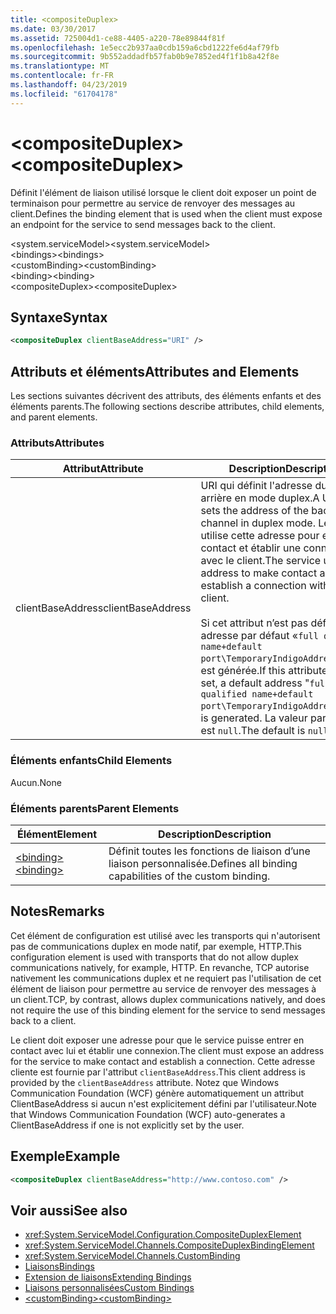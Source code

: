 ```yaml
---
title: <compositeDuplex>
ms.date: 03/30/2017
ms.assetid: 725004d1-ce88-4405-a220-78e89844f81f
ms.openlocfilehash: 1e5ecc2b937aa0cdb159a6cbd1222fe6d4af79fb
ms.sourcegitcommit: 9b552addadfb57fab0b9e7852ed4f1f1b8a42f8e
ms.translationtype: MT
ms.contentlocale: fr-FR
ms.lasthandoff: 04/23/2019
ms.locfileid: "61704178"
---
```

# <a name="compositeduplex"></a><span data-ttu-id="78704-101">\<compositeDuplex></span><span class="sxs-lookup"><span data-stu-id="78704-101">\<compositeDuplex></span></span>
<span data-ttu-id="78704-102">Définit l'élément de liaison utilisé lorsque le client doit exposer un point de terminaison pour permettre au service de renvoyer des messages au client.</span><span class="sxs-lookup"><span data-stu-id="78704-102">Defines the binding element that is used when the client must expose an endpoint for the service to send messages back to the client.</span></span>  
  
 <span data-ttu-id="78704-103">\<system.serviceModel></span><span class="sxs-lookup"><span data-stu-id="78704-103">\<system.serviceModel></span></span>  
<span data-ttu-id="78704-104">\<bindings></span><span class="sxs-lookup"><span data-stu-id="78704-104">\<bindings></span></span>  
<span data-ttu-id="78704-105">\<customBinding></span><span class="sxs-lookup"><span data-stu-id="78704-105">\<customBinding></span></span>  
<span data-ttu-id="78704-106">\<binding></span><span class="sxs-lookup"><span data-stu-id="78704-106">\<binding></span></span>  
<span data-ttu-id="78704-107">\<compositeDuplex></span><span class="sxs-lookup"><span data-stu-id="78704-107">\<compositeDuplex></span></span>  
  
## <a name="syntax"></a><span data-ttu-id="78704-108">Syntaxe</span><span class="sxs-lookup"><span data-stu-id="78704-108">Syntax</span></span>  
  
```xml  
<compositeDuplex clientBaseAddress="URI" />
```  
  
## <a name="attributes-and-elements"></a><span data-ttu-id="78704-109">Attributs et éléments</span><span class="sxs-lookup"><span data-stu-id="78704-109">Attributes and Elements</span></span>  
 <span data-ttu-id="78704-110">Les sections suivantes décrivent des attributs, des éléments enfants et des éléments parents.</span><span class="sxs-lookup"><span data-stu-id="78704-110">The following sections describe attributes, child elements, and parent elements.</span></span>  
  
### <a name="attributes"></a><span data-ttu-id="78704-111">Attributs</span><span class="sxs-lookup"><span data-stu-id="78704-111">Attributes</span></span>  
  
|<span data-ttu-id="78704-112">Attribut</span><span class="sxs-lookup"><span data-stu-id="78704-112">Attribute</span></span>|<span data-ttu-id="78704-113">Description</span><span class="sxs-lookup"><span data-stu-id="78704-113">Description</span></span>|  
|---------------|-----------------|  
|<span data-ttu-id="78704-114">clientBaseAddress</span><span class="sxs-lookup"><span data-stu-id="78704-114">clientBaseAddress</span></span>|<span data-ttu-id="78704-115">URI qui définit l'adresse du canal arrière en mode duplex.</span><span class="sxs-lookup"><span data-stu-id="78704-115">A URI that sets the address of the back channel in duplex mode.</span></span> <span data-ttu-id="78704-116">Le service utilise cette adresse pour entrer en contact et établir une connexion avec le client.</span><span class="sxs-lookup"><span data-stu-id="78704-116">The service uses this address to make contact and establish a connection with the client.</span></span><br /><br /> <span data-ttu-id="78704-117">Si cet attribut n’est pas défini, une adresse par défaut «`full qualified name+default port\TemporaryIndigoAddress\guid`» est générée.</span><span class="sxs-lookup"><span data-stu-id="78704-117">If this attribute is not set, a default address "`full qualified name+default port\TemporaryIndigoAddress\guid`" is generated.</span></span> <span data-ttu-id="78704-118">La valeur par défaut est `null`.</span><span class="sxs-lookup"><span data-stu-id="78704-118">The default is `null`.</span></span>|  
  
### <a name="child-elements"></a><span data-ttu-id="78704-119">Éléments enfants</span><span class="sxs-lookup"><span data-stu-id="78704-119">Child Elements</span></span>  
 <span data-ttu-id="78704-120">Aucun.</span><span class="sxs-lookup"><span data-stu-id="78704-120">None</span></span>  
  
### <a name="parent-elements"></a><span data-ttu-id="78704-121">Éléments parents</span><span class="sxs-lookup"><span data-stu-id="78704-121">Parent Elements</span></span>  
  
|<span data-ttu-id="78704-122">Élément</span><span class="sxs-lookup"><span data-stu-id="78704-122">Element</span></span>|<span data-ttu-id="78704-123">Description</span><span class="sxs-lookup"><span data-stu-id="78704-123">Description</span></span>|  
|-------------|-----------------|  
|[<span data-ttu-id="78704-124">\<binding></span><span class="sxs-lookup"><span data-stu-id="78704-124">\<binding></span></span>](../../../../../docs/framework/misc/binding.md)|<span data-ttu-id="78704-125">Définit toutes les fonctions de liaison d’une liaison personnalisée.</span><span class="sxs-lookup"><span data-stu-id="78704-125">Defines all binding capabilities of the custom binding.</span></span>|  
  
## <a name="remarks"></a><span data-ttu-id="78704-126">Notes</span><span class="sxs-lookup"><span data-stu-id="78704-126">Remarks</span></span>  
 <span data-ttu-id="78704-127">Cet élément de configuration est utilisé avec les transports qui n'autorisent pas de communications duplex en mode natif, par exemple, HTTP.</span><span class="sxs-lookup"><span data-stu-id="78704-127">This configuration element is used with transports that do not allow duplex communications natively, for example, HTTP.</span></span> <span data-ttu-id="78704-128">En revanche, TCP autorise nativement les communications duplex et ne requiert pas l'utilisation de cet élément de liaison pour permettre au service de renvoyer des messages à un client.</span><span class="sxs-lookup"><span data-stu-id="78704-128">TCP, by contrast, allows duplex communications natively, and does not require the use of this binding element for the service to send messages back to a client.</span></span>  
  
 <span data-ttu-id="78704-129">Le client doit exposer une adresse pour que le service puisse entrer en contact avec lui et établir une connexion.</span><span class="sxs-lookup"><span data-stu-id="78704-129">The client must expose an address for the service to make contact and establish a connection.</span></span> <span data-ttu-id="78704-130">Cette adresse cliente est fournie par l'attribut `clientBaseAddress`.</span><span class="sxs-lookup"><span data-stu-id="78704-130">This client address is provided by the `clientBaseAddress` attribute.</span></span> <span data-ttu-id="78704-131">Notez que Windows Communication Foundation (WCF) génère automatiquement un attribut ClientBaseAddress si aucun n'est explicitement défini par l'utilisateur.</span><span class="sxs-lookup"><span data-stu-id="78704-131">Note that Windows Communication Foundation (WCF) auto-generates a ClientBaseAddress if one is not explicitly set by the user.</span></span>  
  
## <a name="example"></a><span data-ttu-id="78704-132">Exemple</span><span class="sxs-lookup"><span data-stu-id="78704-132">Example</span></span>  
  
```xml  
<compositeDuplex clientBaseAddress="http://www.contoso.com" />
```  
  
## <a name="see-also"></a><span data-ttu-id="78704-133">Voir aussi</span><span class="sxs-lookup"><span data-stu-id="78704-133">See also</span></span>

- <xref:System.ServiceModel.Configuration.CompositeDuplexElement>
- <xref:System.ServiceModel.Channels.CompositeDuplexBindingElement>
- <xref:System.ServiceModel.Channels.CustomBinding>
- [<span data-ttu-id="78704-134">Liaisons</span><span class="sxs-lookup"><span data-stu-id="78704-134">Bindings</span></span>](../../../../../docs/framework/wcf/bindings.md)
- [<span data-ttu-id="78704-135">Extension de liaisons</span><span class="sxs-lookup"><span data-stu-id="78704-135">Extending Bindings</span></span>](../../../../../docs/framework/wcf/extending/extending-bindings.md)
- [<span data-ttu-id="78704-136">Liaisons personnalisées</span><span class="sxs-lookup"><span data-stu-id="78704-136">Custom Bindings</span></span>](../../../../../docs/framework/wcf/extending/custom-bindings.md)
- [<span data-ttu-id="78704-137">\<customBinding></span><span class="sxs-lookup"><span data-stu-id="78704-137">\<customBinding></span></span>](../../../../../docs/framework/configure-apps/file-schema/wcf/custombinding.md)
